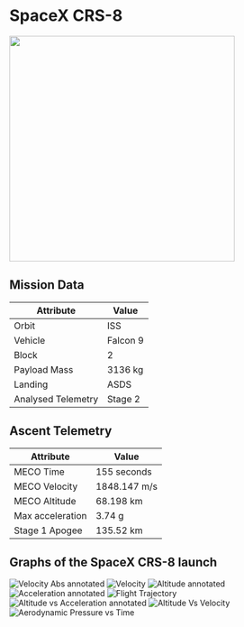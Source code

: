 
# SpaceX CRS-8

<img src="http://i.imgur.com/07T49AS.png" width=400px>

## Mission Data

| Attribute | Value |
| ------------- | ------------- |
| Orbit | ISS  |
| Vehicle | Falcon 9  |
| Block | 2  |
| Payload Mass | 3136 kg |
| Landing | ASDS |
| Analysed Telemetry| Stage 2 |




## Ascent Telemetry

| Attribute | Value |
| ------------- | ------------- |
| MECO Time | 155 seconds |
| MECO Velocity | 1848.147 m/s |
| MECO Altitude | 68.198 km |
| Max acceleration | 3.74 g|
| Stage 1 Apogee | 135.52 km |





## Graphs of the SpaceX CRS-8 launch

![Velocity Abs annotated](https://i.imgur.com/MxIra2i.png)
![Velocity](https://i.imgur.com/BEQeTq6.png)
![Altitude annotated](https://i.imgur.com/FphyN8e.png)
![Acceleration annotated](https://i.imgur.com/OMZSKq7.png)
![Flight Trajectory](https://i.imgur.com/qcez5yG.png)
![Altitude vs Acceleration annotated](https://i.imgur.com/7XmAx64.png)
![Altitude Vs Velocity](https://i.imgur.com/z2VpDsi.png)
![Aerodynamic Pressure vs Time](https://i.imgur.com/9F4xy7U.png)
